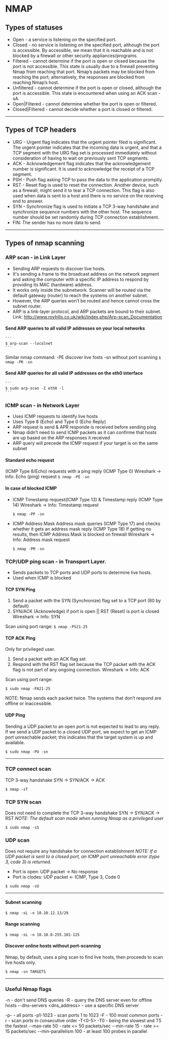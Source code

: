# NMAP

## Types of statuses

* Open - a service is listening on the specified port.
* Closed - no service is listening on the specified port, although the port is accessible. 
  By accessible, we mean that it is reachable and is not blocked by a firewall or other security appliances/programs.
* Filtered - cannot determine if the port is open or closed because the port is not accessible. 
  This state is usually due to a firewall preventing Nmap from reaching that port. 
  Nmap’s packets may be blocked from reaching the port; alternatively, the responses are blocked from reaching Nmap’s host.
* Unfiltered - cannot determine if the port is open or closed, although the port is accessible. This state is encountered when using an ACK scan -sA.
* Open|Filtered - cannot determine whether the port is open or filtered.
* Closed|Filtered - cannot decide whether a port is closed or filtered.

---
## Types of TCP headers

* URG - Urgent flag indicates that the urgent pointer filed is significant. 
  The urgent pointer indicates that the incoming data is urgent, and that a TCP segment with the URG flag set is processed immediately 
  without consideration of having to wait on previously sent TCP segments.
* ACK - Acknowledgement flag indicates that the acknowledgement number is significant. It is used to acknowledge the receipt of a TCP segment.
* PSH - Push flag asking TCP to pass the data to the application promptly.
* RST - Reset flag is used to reset the connection. Another device, such as a firewall, might send it to tear a TCP connection. 
  This flag is also used when data is sent to a host and there is no service on the receiving end to answer.
* SYN - Synchronize flag is used to initiate a TCP 3-way handshake and synchronize sequence numbers with the other host. 
  The sequence number should be set randomly during TCP connection establishment.
* FIN: The sender has no more data to send.

---
## Types of nmap scanning

### ARP scan - in  Link Layer
  - Sending ARP requests to discover live hosts.
  - It's sending a frame to the broadcast address on the network segment and asking the computer with a specific IP address to respond 
    by providing its MAC (hardware) address. 
  - It works only inside the subnetwork. Scanner will be routed via the default gateway (router) to reach the systems on another subnet. 
  - However, the ARP queries won’t be routed and hence cannot cross the subnet router. 
  - ARP is a link-layer protocol, and ARP packets are bound to their subnet.
   Link: http://www.royhills.co.uk/wiki/index.php/Arp-scan_Documentation
  
   #### Send ARP queries to all valid IP addresses on your local networks
    ```
    $ arp-scan --localnet
    ```
   Similar nmap command:
    -PE discover live fosts -sn without port scanning
    ```
    $ nmap -PR -sn
    ```
   #### Send ARP queries for all valid IP addresses on the eth0 interface
    ```
    $ sudo arp-scan -I eth0 -l
    ```

### ICMP scan - in Network Layer
  - Uses ICMP requests to identify live hosts
  - Uses Type 8 (Echo) and Type 0 (Echo Reply)
  - ARP request is send & APR responde is received before sending ping
  - Nmap didn’t need to send ICMP packets as it can confirme that hosts are up based on the ARP responses it received
  - ARP query will precede the ICMP request if your target is on the same subnet
  
  #### Standard echo request
   (ICMP Type 8/Echo) requests with a ping reply (ICMP Type 0)
   Wireshark -> Info: Echo (ping) request
    ```
    $ nmap -PE -sn
    ```
  
  #### In case of blocked ICMP
  * ICMP Timestamp request(ICMP Type 13) & Timestamp reply (ICMP Type 14)
    Wireshark -> Info: Timestamp request
    ```
    $ nmap -PP -sn
    ```
  
  * ICMP Address Mask
    Address mask queries (ICMP Type 17) and checks whether it gets an address mask reply (ICMP Type 18)
    If getting no results, then ICMP Address Mask is blocked on firewall
    Wireshark -> Info: Address mask request
    ```
    $ nmap -PM -sn
    ```   
  
### TCP/UDP ping scan - in Transport Layer.
  - Sends packets to TCP ports and UDP ports to determine live hosts.
  - Used when ICMP is blocked
  
  #### TCP SYN Ping
   1. Send a packet with the SYN (Synchronize) flag set to a TCP port (80 by default)
   2. SYN/ACK (Acknowledge) if port is open || RST (Reset) is port is closed
   Wireshark -> Info: SYN
  
   Scan using port range:
    ```
    $ nmap -PS21-25 
    ```
  #### TCP ACK Ping
  Only for privileged user.
  1. Send a packet with an ACK flag set
  2. Respond with the RST flag set because the TCP packet with the ACK flag is not part of any ongoing connection.
  Wireshark -> Info: ACK
  
  Scan using port range:
  ```
  $ sudo nmap -PA21-25 
  ```
  NOTE: Nmap sends each packet twice. The systems that don’t respond are offline or inaccessible.
  
  #### UDP Ping
  Sending a UDP packet to an open port is not expected to lead to any reply. 
  If we send a UDP packet to a closed UDP port, we expect to get an ICMP port unreachable packet; 
  this indicates that the target system is up and available.
  
  ```
  $ sudo nmap -PU -sn
  ```
 
---
### TCP connect scan

 TCP 3-way handshake
 SYN -> SYN/ACK -> ACK
 
 ```
 $ nmap -sT
 ```
 
 ### TCP SYN scan
 
  Does not need to complete the TCP 3-way handshake
  SYN -> SYN/ACK -> RST
  *NOTE: The default scan mode when running Nmap as a privileged user*
  
  ```
  $ sudo nmap -sS
  ```
  
 ### UDP scan
 
  Does not require any handshake for connection establishment
  *NOTE: If a UDP packet is sent to a closed port, an ICMP port unreachable error (type 3, code 3) is returned.*
  * Port is open:
    UDP packet -> No response
  * Port is clodes:
    UDP packet <- ICMP, Type 3, Code 0
  
  ```
  $ sudo nmap -sU
  ```
 
---
#### Subnet scanning
```
$ nmap -sL -n 10.10.12.13/29
```
#### Range scanning
```
$ nmap -sL -n 10.10.0-255.101-125
```
#### Discover online hosts without port-scanning
Nmap, by default, uses a ping scan to find live hosts, then proceeds to scan live hosts only. 
```
$ nmap -sn TARGETS
```
---
### Useful Nmap flags

-n - don't send DNS queries
-R - query the DNS server even for offline hosts
--dns-servers <dns_address> - use a specific DNS server

-p-	- all ports
-p1-1023 - scan ports 1 to 1023
-F	- 100 most common ports
-r	- scan ports in consecutive order
-T<0-5>	-T0 - being the slowest and T5 the fastest
--max-rate 50	- rate <= 50 packets/sec
--min-rate 15	- rate >= 15 packets/sec
--min-parallelism 100	- at least 100 probes in parallel


